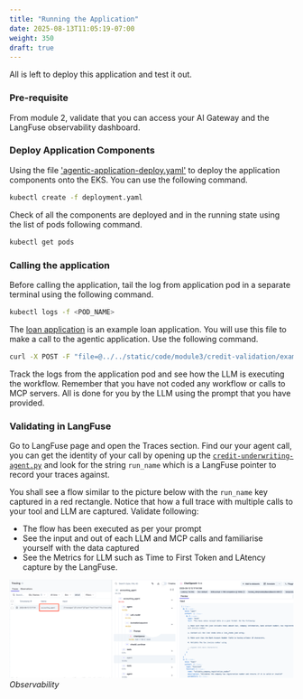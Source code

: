 ```yaml
---
title: "Running the Application"
date: 2025-08-13T11:05:19-07:00
weight: 350
draft: true
---
```


All is left to deploy this application and test it out.

### Pre-requisite

From module 2, validate that you can access your AI Gateway and the LangFuse observability dashboard.

### Deploy Application Components

Using the file ['agentic-application-deploy.yaml'](../../static/code/module3/credit-validation/agentic-application-deployment.yaml) to deploy the application components onto the EKS. You can use the following command.

```bash
kubectl create -f deployment.yaml
```

Check of all the components are deployed and in the running state using the list of pods following command.

```bash
kubectl get pods
```

### Calling the application

Before calling the application, tail the log from application pod in a separate terminal using the following command.

```bash
kubectl logs -f <POD_NAME>
```

The [loan application](../../static/code/module3/credit-validation/example1.png) is an example loan application. You will use this file to make a call to the agentic application. Use the following command.

```bash
curl -X POST -F "file=@../../static/code/module3/credit-validation/example1.png" http://<YOUR APPLICATION URL>/loan
```

Track the logs from the application pod and see how the LLM is executing the workflow. Remember that you have not coded any workflow or calls to MCP servers. All is done for you by the LLM using the prompt that you have provided.

### Validating in LangFuse

Go to LangFuse page and open the Traces section. Find our your agent call, you can get the identity of your call by opening up the [`credit-underwriting-agent.py`](../../static/code/module3/credit-validation/credit-underwriting-agent.py) and look for the string `run_name` which is a LangFuse pointer to record your traces against.

You shall see a flow similar to the picture below with the `run_name` key captured in a red rectangle. Notice that how a full trace with multiple calls to your tool and LLM are captured. Validate following:

- The flow has been executed as per your prompt
- See the input and out of each LLM and MCP calls and familiarise yourself with the data captured
- See the Metrics for LLM such as Time to First Token and LAtency capture by the LangFuse.

![LangFuse](../../static/images/module-3/LoanBuddy-Observability.png)
*Observability*
